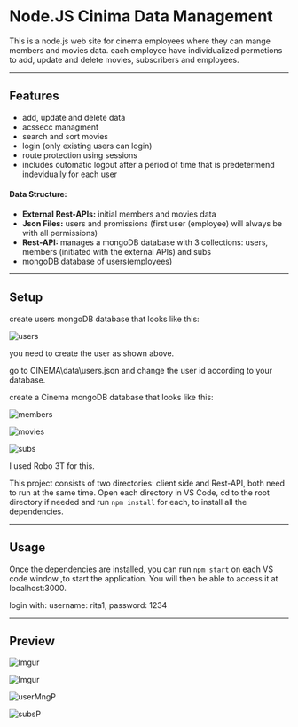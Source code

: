 Node.JS Cinima Data Management
============
This is a node.js web site for cinema employees where they can mange members and movies data. each employee have individualized permetions to add, update and delete movies, subscribers and employees.

---

## Features
- add, update and delete data
- acssecc managment
- search and sort movies
- login (only existing users can login)
- route protection using sessions
- includes outomatic logout after a period of time that is predetermend indevidually for each user

#### Data Structure:
- **External Rest-APIs:** initial members and movies data
- **Json Files:** users and promissions (first user (employee) will always be with all permissions)
- **Rest-API:** manages a mongoDB database with 3 collections:
                users, members (initiated with the external APIs) and subs  
- mongoDB database of users(employees)                
---

## Setup
create users mongoDB database that looks like this:

![users](https://i.imgur.com/rssibm1.png)

you need to create the user as shown above.

go to CINEMA\data\users.json and change the user id according to your database.

create a Cinema mongoDB database that looks like this:

![members](https://i.imgur.com/0L8lamo.png) 

![movies](https://i.imgur.com/P0WvBGD.png)  

![subs](https://i.imgur.com/tAvuaXp.png)

I used Robo 3T for this.

This project consists of two directories: client side and Rest-API, both need to run at the same time.
Open each directory in VS Code, cd to the root directory if needed and run `npm install` for each, to install all the dependencies.

---

## Usage
Once the dependencies are installed, you can run  `npm start` on each VS code window ,to start the application. You will then be able to access it at localhost:3000.

login with: username: rita1, password: 1234

---

## Preview
![Imgur](https://i.imgur.com/ZYMYtSJl.gifv)

![Imgur](https://i.imgur.com/HKdcG18l.gif)

![userMngP](https://i.imgur.com/gH7Rp3d.gif)

![subsP](https://i.imgur.com/0elMnxa.gif)
